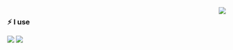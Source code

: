 <img src="https://github-readme-stats.vercel.app/api?username=iocdacc" align="right" />

### ⚡ I use

<img src="https://img.shields.io/badge/%20-React-white?style=social&logo=react"/>
<img src="https://img.shields.io/badge/%20-vue-white?style=social&logo=vue.js"/>
